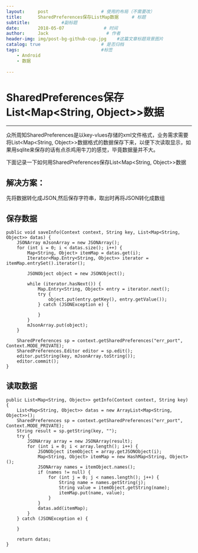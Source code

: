 ```yaml
---
layout:     post                    # 使用的布局（不需要改）
title:      SharedPreferences保存ListMap数据     # 标题 
subtitle:            #副标题
date:       2018-05-07               # 时间
author:     Jack                      # 作者
header-img: img/post-bg-github-cup.jpg    #这篇文章标题背景图片
catalog: true                       # 是否归档
tags:                               #标签
    - Android
    - 数据
    
---
```



# SharedPreferences保存List<Map<String, Object>>数据

---

众所周知SharedPreferences是以key-vlues存储的xml文件格式，业务需求需要将List<Map<String, Object>>数据格式的数据保存下来，以便下次读取显示，如果用sqlite来保存的话有点杀鸡用牛刀的感觉，毕竟数据量并不大。

下面记录一下如何用SharedPreferences保存List<Map<String, Object>>数据

## 解决方案：

先将数据转化成JSON,然后保存字符串，取出时再将JSON转化成数组

## 保存数据

    public void saveInfo(Context context, String key, List<Map<String, Object>> datas) {
        JSONArray mJsonArray = new JSONArray();
        for (int i = 0; i < datas.size(); i++) {
            Map<String, Object> itemMap = datas.get(i);
            Iterator<Map.Entry<String, Object>> iterator = itemMap.entrySet().iterator();

            JSONObject object = new JSONObject();

            while (iterator.hasNext()) {
                Map.Entry<String, Object> entry = iterator.next();
                try {
                    object.put(entry.getKey(), entry.getValue());
                } catch (JSONException e) {

                }
            }
            mJsonArray.put(object);
        }

        SharedPreferences sp = context.getSharedPreferences("err_port", Context.MODE_PRIVATE);
        SharedPreferences.Editor editor = sp.edit();
        editor.putString(key, mJsonArray.toString());
        editor.commit();
    }


## 读取数据

    public List<Map<String, Object>> getInfo(Context context, String key) {
        List<Map<String, Object>> datas = new ArrayList<Map<String, Object>>();
        SharedPreferences sp = context.getSharedPreferences("err_port", Context.MODE_PRIVATE);
        String result = sp.getString(key, "");
        try {
            JSONArray array = new JSONArray(result);
            for (int i = 0; i < array.length(); i++) {
                JSONObject itemObject = array.getJSONObject(i);
                Map<String, Object> itemMap = new HashMap<String, Object>();
                JSONArray names = itemObject.names();
                if (names != null) {
                    for (int j = 0; j < names.length(); j++) {
                        String name = names.getString(j);
                        String value = itemObject.getString(name);
                        itemMap.put(name, value);
                    }
                }
                datas.add(itemMap);
            }
        } catch (JSONException e) {

        }

        return datas;
    }